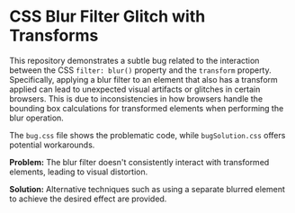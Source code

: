 # CSS Blur Filter Glitch with Transforms

This repository demonstrates a subtle bug related to the interaction between the CSS `filter: blur()` property and the `transform` property.  Specifically, applying a blur filter to an element that also has a transform applied can lead to unexpected visual artifacts or glitches in certain browsers. This is due to inconsistencies in how browsers handle the bounding box calculations for transformed elements when performing the blur operation.

The `bug.css` file shows the problematic code, while `bugSolution.css` offers potential workarounds.

**Problem:** The blur filter doesn't consistently interact with transformed elements, leading to visual distortion.

**Solution:**  Alternative techniques such as using a separate blurred element to achieve the desired effect are provided.